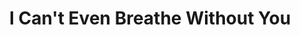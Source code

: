 --- 
title: "I Can't Even Breathe Without You"
publishdate: "2019-3-22T16:48:46+02:00"
src: "https://365manga.net/manga/i-can-t-even-breathe-without-you"
image: "https://data.365manga.net/images/thumbnails/24513-i-can-t-even-breathe-without-you.jpg"
description: "Shouji is a successful businessman with one problem: his next door neighbor and childhood friend Niki who can't do anything without his help. Where will these two end up?"
---